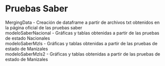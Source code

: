 # Pruebas Saber 
MergingData - Creación de dataframe a partir de archivos txt obtenidos en la página oficial de las pruebas saber <br>
modeloSaberNacional - Gráficas y tablas obtenidas a partir de las pruebas de estado Nacionales <br>
modeloSaberMzls - Gráficas y tablas obtenidas a partir de las pruebas de estado de Manizales <br>
modeloSaberMzls2 - Gráficas y tablas obtenidas a partir de las pruebas de estado de Manizales <br>
